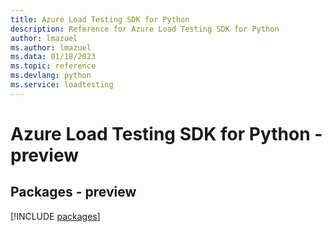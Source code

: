 ```yaml
---
title: Azure Load Testing SDK for Python
description: Reference for Azure Load Testing SDK for Python
author: lmazuel
ms.author: lmazuel
ms.data: 01/18/2023
ms.topic: reference
ms.devlang: python
ms.service: loadtesting
---
```

# Azure Load Testing SDK for Python - preview
## Packages - preview
[!INCLUDE [packages](load-testing-index.md)]